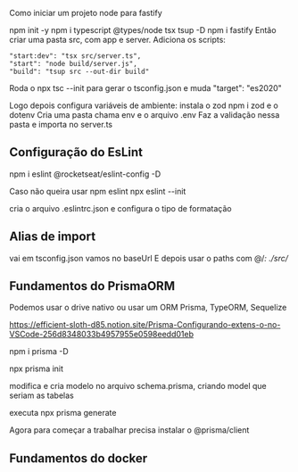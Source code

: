 Como iniciar um projeto node para fastify

npm init -y
npm i typescript @types/node tsx tsup -D
npm i fastify
Então criar uma pasta src, com app e server.
Adiciona os scripts:

    "start:dev": "tsx src/server.ts",
    "start": "node build/server.js",
    "build": "tsup src --out-dir build"

Roda o npx tsc --init para gerar o tsconfig.json
e muda "target": "es2020"

Logo depois configura variáveis de ambiente:
instala o zod npm i zod e o dotenv
Cria uma pasta chama env e o arquivo .env
Faz a validação nessa pasta
e importa no server.ts

## Configuração do EsLint

npm i eslint @rocketseat/eslint-config -D

Caso não queira usar npm eslint
npx eslint --init

cria o arquivo .eslintrc.json
e configura o tipo de formatação

## Alias de import

vai em tsconfig.json
vamos no baseUrl
E depois usar o paths com @/_: ./src/_

## Fundamentos do PrismaORM

Podemos usar o drive nativo ou usar um ORM
Prisma, TypeORM, Sequelize

https://efficient-sloth-d85.notion.site/Prisma-Configurando-extens-o-no-VSCode-256d8348033b4957955e0598eedd01eb

npm i prisma -D

npx prisma init

modifica e cria modelo no arquivo schema.prisma, criando model que seriam as tabelas

executa npx prisma generate

Agora para começar a trabalhar precisa instalar o @prisma/client

## Fundamentos do docker
